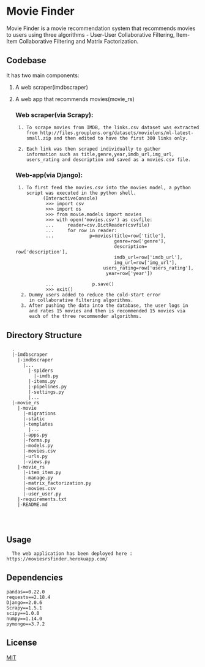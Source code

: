# Movie Finder

Movie Finder is a movie recommendation system that recommends movies to users using three algorithms - User-User Collaborative Filtering, Item-Item Collaborative Filtering and Matrix Factorization.

## Codebase

It has two main components:

1) A web scraper(imdbscraper)
2) A web app that recommends movies(movie_rs)

    ### Web scraper(via Scrapy):

        1. To scrape movies from IMDB, the links.csv dataset was extracted
           from http://files.grouplens.org/datasets/movielens/ml-latest- 
           small.zip and then edited to have the first 300 links only.
        
        2. Each link was then scraped individually to gather 
           information such as title,genre,year,imdb_url,img_url,
           users_rating and description and saved as a movies.csv file.
    ### Web-app(via Django):
         
        1. To first feed the movies.csv into the movies model, a python
           script was executed in the python shell.
                 (InteractiveConsole)
                  >>> import csv
                  >>> import os
                  >>> from movie.models import movies
                  >>> with open('movies.csv') as csvfile:
                  ...     reader=csv.DictReader(csvfile)
                  ...     for row in reader:
                  ...             p=movies(title=row['title'], 
                                           genre=row['genre'],
                                           description= row['description'],
                                           imdb_url=row['imdb_url'],
                                           img_url=row['img_url'],
                                       users_rating=row['users_rating'],
                                        year=row['year'])

                  ...              p.save()
                  >>> exit()
         2. Dummy users added to reduce the cold-start error 
            in collaborative filtering algorithms.
         3. After pushing the data into the database, the user logs in 
            and rates 15 movies and then is recommended 15 movies via 
            each of the three recommender algorithms.

       
## Directory Structure

```
  .
  |-imdbscraper
    |-imdbscraper
      |...
        |-spiders
          |-imdb.py
        |-items.py
        |-pipelines.py
        |-settings.py
        |...
  |-movie_rs
    |-movie
      |-migrations
      |-static
      |-templates
        |...
      |-apps.py
      |-forms.py
      |-models.py
      |-movies.csv
      |-urls.py
      |-views.py
    |-movie_rs
      |-item_item.py
      |-manage.py
      |-matrix_factorization.py
      |-movies.csv
      |-user_user.py
    |-requirements.txt
    |-README.md


  
```

## Usage

```link
  The web application has been deployed here : https://moviesrsfinder.herokuapp.com/

```
## Dependencies
```
pandas==0.22.0
requests==2.18.4
Django==2.0.6
Scrapy==1.5.1
scipy==1.0.0
numpy==1.14.0
pymongo==3.7.2
```

## License
[MIT](https://choosealicense.com/licenses/mit/)
